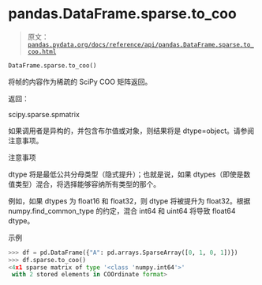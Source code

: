 # pandas.DataFrame.sparse.to_coo

> 原文：[`pandas.pydata.org/docs/reference/api/pandas.DataFrame.sparse.to_coo.html`](https://pandas.pydata.org/docs/reference/api/pandas.DataFrame.sparse.to_coo.html)

```py
DataFrame.sparse.to_coo()
```

将帧的内容作为稀疏的 SciPy COO 矩阵返回。

返回：

scipy.sparse.spmatrix

如果调用者是异构的，并包含布尔值或对象，则结果将是 dtype=object。请参阅注意事项。

注意事项

dtype 将是最低公共分母类型（隐式提升）；也就是说，如果 dtypes（即使是数值类型）混合，将选择能够容纳所有类型的那个。

例如，如果 dtypes 为 float16 和 float32，则 dtype 将被提升为 float32。根据 numpy.find_common_type 的约定，混合 int64 和 uint64 将导致 float64 dtype。

示例

```py
>>> df = pd.DataFrame({"A": pd.arrays.SparseArray([0, 1, 0, 1])})
>>> df.sparse.to_coo()
<4x1 sparse matrix of type '<class 'numpy.int64'>'
 with 2 stored elements in COOrdinate format> 
```
